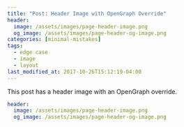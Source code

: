 ```yaml
---
title: "Post: Header Image with OpenGraph Override"
header:
  image: /assets/images/page-header-image.png
  og_image: /assets/images/page-header-og-image.png
categories: [minimal-mistakes]
tags:
  - edge case
  - image
  - layout
last_modified_at: 2017-10-26T15:12:19-04:00
---
```


This post has a header image with an OpenGraph override.

```yaml
header:
  image: /assets/images/page-header-image.png
  og_image: /assets/images/page-header-og-image.png
```
